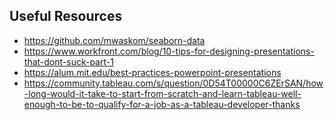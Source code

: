 ## Useful Resources
+ https://github.com/mwaskom/seaborn-data
+ https://www.workfront.com/blog/10-tips-for-designing-presentations-that-dont-suck-part-1
+ https://alum.mit.edu/best-practices-powerpoint-presentations
+ https://community.tableau.com/s/question/0D54T00000C6ZErSAN/how-long-would-it-take-to-start-from-scratch-and-learn-tableau-well-enough-to-be-to-qualify-for-a-job-as-a-tableau-developer-thanks
